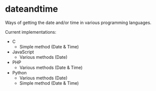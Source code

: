 # dateandtime
Ways of getting the date and/or time in various programming languages.

Current implementations:

- C
  - Simple method (Date & Time)
- JavaScript
  - Various methods (Date)
- PHP
  - Various methods (Date & Time)
- Python
  - Various methods (Date)
  - Simple method (Date & Time)
